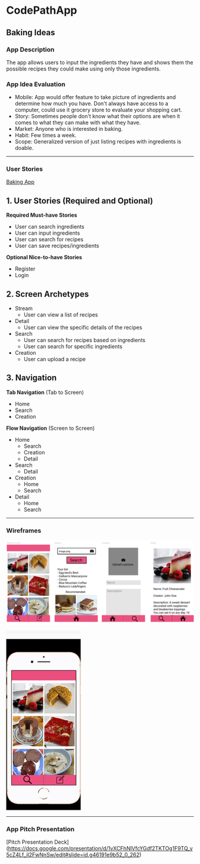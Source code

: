 # CodePathApp

## Baking Ideas

### App Description
The app allows users to input the ingredients they have and shows them the possible recipes they could make using only those ingredients.

### App Idea Evaluation

- Mobile: App would offer feature to take picture of ingredients and determine how much you have. Don't always have access to a computer, could use it grocery store to evaluate your shopping cart.
- Story: Sometimes people don't know what their options are when it comes to what they can make with what they have.
- Market: Anyone who is interested in baking.
- Habit: Few times a week.
- Scope: Generalized version of just listing recipes with ingredients is doable.

---

### User Stories

[Baking App](https://hackmd.io/SR5ovxoOTQ6cCrvQ33qnGw?edit)

## 1. User Stories (Required and Optional)

**Required Must-have Stories**

 * User can search ingredients
 * User can input ingredients
 * User can search for recipes
 * User can save recipes/ingredients

**Optional Nice-to-have Stories**

 * Register
 * Login

## 2. Screen Archetypes

 * Stream
   * User can view a list of recipes
 * Detail
   * User can view the specific details of the recipes
 * Search
   * User can search for recipes based on ingredients
   * User can search for specific ingredients
 * Creation
   * User can upload a recipe

## 3. Navigation

**Tab Navigation** (Tab to Screen)

 * Home
 * Search
 * Creation

**Flow Navigation** (Screen to Screen)

 * Home
   * Search
   * Creation
   * Detail
 * Search
   * Detail
 * Creation
   * Home
   * Search
 * Detail
   * Home
   * Search
---

### Wireframes
<img src="https://github.com/group18-iOS/CodePathApp/blob/master/wireframes%20layout1.png"><br>

<img src="https://github.com/group18-iOS/CodePathApp/blob/master/wireframes1.gif" width=200><br>

---

### App Pitch Presentation
[Pitch Presentation Deck] (https://docs.google.com/presentation/d/1vXCFhNlVfcYGdf2TKTOg1F9TQ_y5cZ4Lf_iI2FwNnSw/edit#slide=id.g46191e9b52_0_262)
